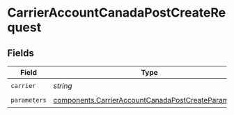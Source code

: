 # CarrierAccountCanadaPostCreateRequest


## Fields

| Field                                                                                                                      | Type                                                                                                                       | Required                                                                                                                   | Description                                                                                                                | Example                                                                                                                    |
| -------------------------------------------------------------------------------------------------------------------------- | -------------------------------------------------------------------------------------------------------------------------- | -------------------------------------------------------------------------------------------------------------------------- | -------------------------------------------------------------------------------------------------------------------------- | -------------------------------------------------------------------------------------------------------------------------- |
| `carrier`                                                                                                                  | *string*                                                                                                                   | :heavy_check_mark:                                                                                                         | N/A                                                                                                                        | canada_post                                                                                                                |
| `parameters`                                                                                                               | [components.CarrierAccountCanadaPostCreateParameters](../../models/components/carrieraccountcanadapostcreateparameters.md) | :heavy_check_mark:                                                                                                         | N/A                                                                                                                        |                                                                                                                            |